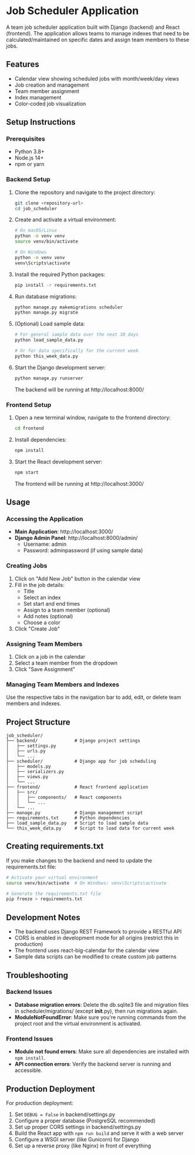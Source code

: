 # Job Scheduler Application

A team job scheduler application built with Django (backend) and React (frontend). The application allows teams to manage indexes that need to be calculated/maintained on specific dates and assign team members to these jobs.

## Features

- Calendar view showing scheduled jobs with month/week/day views
- Job creation and management
- Team member assignment
- Index management
- Color-coded job visualization

## Setup Instructions

### Prerequisites

- Python 3.8+
- Node.js 14+
- npm or yarn

### Backend Setup

1. Clone the repository and navigate to the project directory:

   ```bash
   git clone <repository-url>
   cd job_scheduler
   ```

2. Create and activate a virtual environment:

   ```bash
   # On macOS/Linux
   python -m venv venv
   source venv/bin/activate

   # On Windows
   python -m venv venv
   venv\Scripts\activate
   ```

3. Install the required Python packages:

   ```bash
   pip install -r requirements.txt
   ```

4. Run database migrations:

   ```bash
   python manage.py makemigrations scheduler
   python manage.py migrate
   ```

5. (Optional) Load sample data:

   ```bash
   # For general sample data over the next 30 days
   python load_sample_data.py

   # Or for data specifically for the current week
   python this_week_data.py
   ```

6. Start the Django development server:
   ```bash
   python manage.py runserver
   ```
   The backend will be running at http://localhost:8000/

### Frontend Setup

1. Open a new terminal window, navigate to the frontend directory:

   ```bash
   cd frontend
   ```

2. Install dependencies:

   ```bash
   npm install
   ```

3. Start the React development server:
   ```bash
   npm start
   ```
   The frontend will be running at http://localhost:3000/

## Usage

### Accessing the Application

- **Main Application**: http://localhost:3000/
- **Django Admin Panel**: http://localhost:8000/admin/
  - Username: admin
  - Password: adminpassword (if using sample data)

### Creating Jobs

1. Click on "Add New Job" button in the calendar view
2. Fill in the job details:
   - Title
   - Select an index
   - Set start and end times
   - Assign to a team member (optional)
   - Add notes (optional)
   - Choose a color
3. Click "Create Job"

### Assigning Team Members

1. Click on a job in the calendar
2. Select a team member from the dropdown
3. Click "Save Assignment"

### Managing Team Members and Indexes

Use the respective tabs in the navigation bar to add, edit, or delete team members and indexes.

## Project Structure

```
job_scheduler/
├── backend/              # Django project settings
│   ├── settings.py
│   ├── urls.py
│   └── ...
├── scheduler/            # Django app for job scheduling
│   ├── models.py
│   ├── serializers.py
│   ├── views.py
│   └── ...
├── frontend/             # React frontend application
│   ├── src/
│   │   ├── components/   # React components
│   │   └── ...
│   └── ...
├── manage.py             # Django management script
├── requirements.txt      # Python dependencies
├── load_sample_data.py   # Script to load sample data
└── this_week_data.py     # Script to load data for current week
```

## Creating requirements.txt

If you make changes to the backend and need to update the requirements.txt file:

```bash
# Activate your virtual environment
source venv/bin/activate  # On Windows: venv\Scripts\activate

# Generate the requirements.txt file
pip freeze > requirements.txt
```

## Development Notes

- The backend uses Django REST Framework to provide a RESTful API
- CORS is enabled in development mode for all origins (restrict this in production)
- The frontend uses react-big-calendar for the calendar view
- Sample data scripts can be modified to create custom job patterns

## Troubleshooting

### Backend Issues

- **Database migration errors**: Delete the db.sqlite3 file and migration files in scheduler/migrations/ (except **init**.py), then run migrations again.
- **ModuleNotFoundError**: Make sure you're running commands from the project root and the virtual environment is activated.

### Frontend Issues

- **Module not found errors**: Make sure all dependencies are installed with `npm install`.
- **API connection errors**: Verify the backend server is running and accessible.

## Production Deployment

For production deployment:

1. Set `DEBUG = False` in backend/settings.py
2. Configure a proper database (PostgreSQL recommended)
3. Set up proper CORS settings in backend/settings.py
4. Build the React app with `npm run build` and serve it with a web server
5. Configure a WSGI server (like Gunicorn) for Django
6. Set up a reverse proxy (like Nginx) in front of everything

